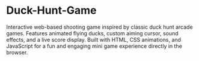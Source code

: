 # Duck-Hunt-Game
Interactive web-based shooting game inspired by classic duck hunt arcade games. Features animated flying ducks, custom aiming cursor, sound effects, and a live score display. Built with HTML, CSS animations, and JavaScript for a fun and engaging mini game experience directly in the browser.

